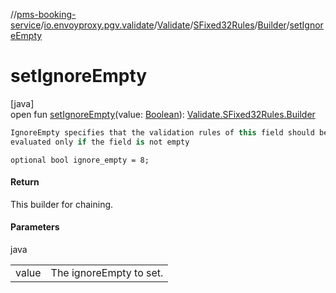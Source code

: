 //[pms-booking-service](../../../../../index.md)/[io.envoyproxy.pgv.validate](../../../index.md)/[Validate](../../index.md)/[SFixed32Rules](../index.md)/[Builder](index.md)/[setIgnoreEmpty](set-ignore-empty.md)

# setIgnoreEmpty

[java]\
open fun [setIgnoreEmpty](set-ignore-empty.md)(value: [Boolean](https://kotlinlang.org/api/core/kotlin-stdlib/kotlin/-boolean/index.html)): [Validate.SFixed32Rules.Builder](index.md)

```kotlin
IgnoreEmpty specifies that the validation rules of this field should be
evaluated only if the field is not empty

```
`optional bool ignore_empty = 8;`

#### Return

This builder for chaining.

#### Parameters

java

| | |
|---|---|
| value | The ignoreEmpty to set. |